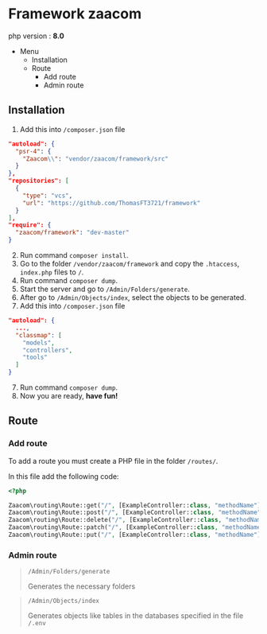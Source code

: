 <link rel="stylesheet" href="https://pro.fontawesome.com/releases/v5.10.0/css/all.css">

# Framework zaacom

php version : **8.0**

* Menu
    * Installation [<i class="fas fa-hashtag"></i>](#installation)
    * Route [<i class="fas fa-hashtag"></i>](#route)
      * Add route [<i class="fas fa-hashtag"></i>](#addRoute)
      * Admin route [<i class="fas fa-hashtag"></i>](#adminRoute)

## <div id="installation">Installation</div>

1. Add this into `/composer.json` file
```json
"autoload": {
  "psr-4": {
    "Zaacom\\": "vendor/zaacom/framework/src"
  }
},
"repositories": [
  {
    "type": "vcs",
    "url": "https://github.com/ThomasFT3721/framework"
  }
],
"require": {
  "zaacom/framework": "dev-master"
}
```
2. Run command `composer install`.
3. Go to the folder `/vendor/zaacom/framework` and copy the `.htaccess`, `index.php` files to `/`.
4. Run command `composer dump`.
5. Start the server and go to `/Admin/Folders/generate`.
5. After go to `/Admin/Objects/index`, select the objects to be generated.
6. Add this into `/composer.json` file
```json
"autoload": {
  ...,
  "classmap": [
    "models",
    "controllers",
    "tools"
  ]
}
```
7. Run command `composer dump`.
8. Now you are ready, **have fun!**

## <div id="route">Route</div>


### <div id="addRoute">Add route</div>

To add a route you must create a PHP file in the folder `/routes/`.

In this file add the following code: 

```php
<?php

Zaacom\routing\Route::get("/", [ExampleController::class, "methodName"], ["name" => "rooute_name"]);
Zaacom\routing\Route::post("/", [ExampleController::class, "methodName"], ["name" => "rooute_name"]);
Zaacom\routing\Route::delete("/", [ExampleController::class, "methodName"], ["name" => "rooute_name"]);
Zaacom\routing\Route::patch("/", [ExampleController::class, "methodName"], ["name" => "rooute_name"]);
Zaacom\routing\Route::put("/", [ExampleController::class, "methodName"], ["name" => "rooute_name"]);
```

### <div id="adminRoute">Admin route</div>

> `/Admin/Folders/generate` 
> 
> Generates the necessary folders

> `/Admin/Objects/index`
> 
> Generates objects like tables in the databases specified in the file `/.env`
